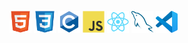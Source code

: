 </picture>

<div style="display: inline_block"><br>
  <img align="center" alt="Marcos-HTML" height="35" width="35" src="https://raw.githubusercontent.com/devicons/devicon/master/icons/html5/html5-original.svg">
  <img align="center" alt="Marcos-CSS" height="35" width="35" src="https://raw.githubusercontent.com/devicons/devicon/master/icons/css3/css3-original.svg">
  <img align="center" alt="Marcos-C" height="35" width="35" src="https://raw.githubusercontent.com/devicons/devicon/master/icons/c/c-original.svg">
  <img align="center" alt="Marcos-Js" height="35" width="35" src="https://raw.githubusercontent.com/devicons/devicon/master/icons/javascript/javascript-original.svg">
  <img align="center" alt="Marcos-Reactjs" height="35" width="35" src="https://raw.githubusercontent.com/devicons/devicon/master/icons/react/react-original.svg">
  <img align="center" alt="Marcos-MySQL" height="35" width="35" src="https://raw.githubusercontent.com/devicons/devicon/master/icons/mysql/mysql-original.svg">
  <img align="center" alt="Marcos-VScode" height="35" width="35" src="https://raw.githubusercontent.com/devicons/devicon/master/icons/vscode/vscode-original.svg">



</div>
